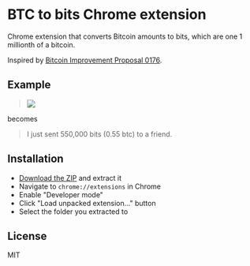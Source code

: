 # BTC to bits Chrome extension
Chrome extension that converts Bitcoin amounts to bits, which are one 1 millionth of a bitcoin. 

Inspired by [Bitcoin Improvement Proposal 0176](https://github.com/bitcoin/bips/blob/master/bip-0176.mediawiki).

## Example

>![](https://i.imgur.com/9kFBuZN.png)

becomes

>I just sent 550,000 bits (0.55 btc) to a friend.

## Installation

 - [Download the ZIP](https://github.com/Vindexus/btc-to-bits-chrome/archive/master.zip) and extract it
 - Navigate to `chrome://extensions` in Chrome
 - Enable "Developer mode"
 - Click "Load unpacked extension..." button
 - Select the folder you extracted to

## License

MIT
